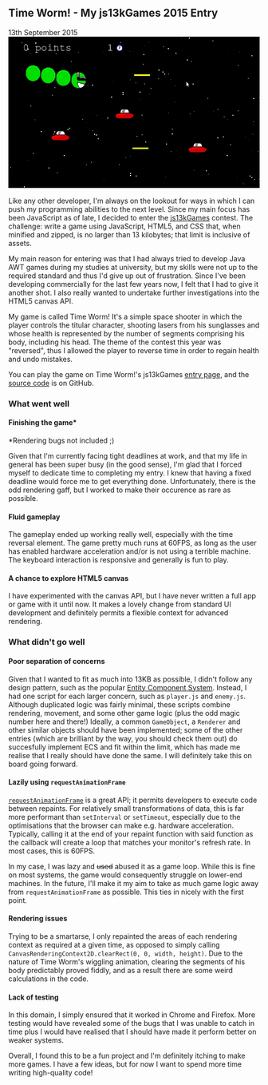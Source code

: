## Time Worm! - My js13kGames 2015 Entry

<time datetime="2015-09-13">13th September 2015</time>
<img src="https://github.com/jamesseanwright/time-worm/raw/master/screenshots/full.jpeg" alt="Time Worm! Screenshot" class="blog-post__image--primary" />

Like any other developer, I'm always on the lookout for ways in which I can push my programming abilities to the next level. Since my main focus has been JavaScript as of late, I decided to enter the [js13kGames](http://js13kgames.com/) contest. The challenge: write a game using JavaScript, HTML5, and CSS that, when minified and zipped, is no larger than 13 kilobytes; that limit is inclusive of assets. 

My main reason for entering was that I had always tried to develop Java AWT games during my studies at university, but my skills were not up to the required standard and thus I'd give up out of frustration. Since I've been developing commercially for the last few years now, I felt that I had to give it another shot. I also really wanted to undertake further investigations into the HTML5 canvas API.

My game is called Time Worm! It's a simple space shooter in which the player controls the titular character, shooting lasers from his sunglasses and whose health is represented by the number of segments comprising his body, including his head. The theme of the contest this year was "reversed", thus I allowed the player to reverse time in order to regain health and undo mistakes.

You can play the game on Time Worm!'s js13kGames [entry page](http://js13kgames.com/entries/time-worm), and the [source code](https://github.com/jamesseanwright/time-worm) is on GitHub.

### What went well
#### Finishing the game*
*Rendering bugs not included ;)

Given that I'm currently facing tight deadlines at work, and that my life in general has been super busy (in the good sense), I'm glad that I forced myself to dedicate time to completing my entry. I knew that having a fixed deadline would force me to get everything done. Unfortunately, there is the odd rendering gaff, but I worked to make their occurence as rare as possible.

#### Fluid gameplay
The gameplay ended up working really well, especially with the time reversal element. The game pretty much runs at 60FPS, as long as the user has enabled hardware acceleration and/or is not using a terrible machine. The keyboard interaction is responsive and generally is fun to play.

#### A chance to explore HTML5 canvas
I have experimented with the canvas API, but I have never written a full app or game with it until now. It makes a lovely change from standard UI development and definitely permits a flexible context for advanced rendering.

### What didn't go well
#### Poor separation of concerns
Given that I wanted to fit as much into 13KB as possible, I didn't follow any design pattern, such as the popular [Entity Component System](https://en.wikipedia.org/wiki/Entity_component_system). Instead, I had one script for each larger concern, such as `player.js` and `enemy.js`. Although duplicated logic was fairly minimal, these scripts combine rendering, movement, and some other game logic (plus the odd magic number here and there!) Ideally, a common `GameObject`, a `Renderer` and other similar objects should have been implemented; some of the other entries (which are brilliant by the way, you should check them out) do succesfully implement ECS and fit within the limit, which has made me realise that I really should have done the same. I will definitely take this on board going forward.

#### Lazily using `requestAnimationFrame`
[`requestAnimationFrame`](https://developer.mozilla.org/en-US/docs/Web/API/window/requestAnimationFrame) is a great API; it permits developers to execute code between repaints. For relatively small transformations of data, this is far more performant than `setInterval` or `setTimeout`, especially due to the optimisations that the browser can make e.g. hardware acceleration. Typically, calling it at the end of your repaint function with said function as the callback will create a loop that matches your monitor's refresh rate. In most cases, this is 60FPS.

In my case, I was lazy and <del>used</del> abused it as a game loop. While this is fine on most systems, the game would consequently struggle on lower-end machines. In the future, I'll make it my aim to take as much game logic away from `requestAnimationFrame` as possible. This ties in nicely with the first point.

#### Rendering issues
Trying to be a smartarse, I only repainted the areas of each rendering context as required at a given time, as opposed to simply calling `CanvasRenderingContext2D.clearRect(0, 0, width, height)`. Due to the nature of Time Worm's wiggling animation, clearing the segments of his body predictably proved fiddly, and as a result there are some weird calculations in the code.

#### Lack of testing
In this domain, I simply ensured that it worked in Chrome and Firefox. More testing would have revealed some of the bugs that I was unable to catch in time plus I would have realised that I should have made it perform better on weaker systems.

Overall, I found this to be a fun project and I'm definitely itching to make more games. I have a few ideas, but for now I want to spend more time writing high-quality code!